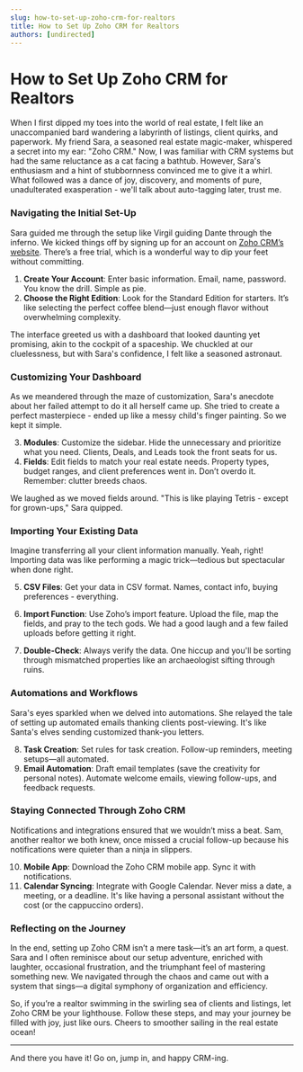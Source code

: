 ```yaml
---
slug: how-to-set-up-zoho-crm-for-realtors
title: How to Set Up Zoho CRM for Realtors
authors: [undirected]
---
```


# How to Set Up Zoho CRM for Realtors

When I first dipped my toes into the world of real estate, I felt like an unaccompanied bard wandering a labyrinth of listings, client quirks, and paperwork. My friend Sara, a seasoned real estate magic-maker, whispered a secret into my ear: "Zoho CRM." Now, I was familiar with CRM systems but had the same reluctance as a cat facing a bathtub. However, Sara's enthusiasm and a hint of stubbornness convinced me to give it a whirl. What followed was a dance of joy, discovery, and moments of pure, unadulterated exasperation - we'll talk about auto-tagging later, trust me. 

### Navigating the Initial Set-Up

Sara guided me through the setup like Virgil guiding Dante through the inferno. We kicked things off by signing up for an account on [Zoho CRM’s website](https://www.zoho.com/crm/). There’s a free trial, which is a wonderful way to dip your feet without committing.

1. **Create Your Account**: Enter basic information. Email, name, password. You know the drill. Simple as pie.
2. **Choose the Right Edition**: Look for the Standard Edition for starters. It’s like selecting the perfect coffee blend—just enough flavor without overwhelming complexity.

The interface greeted us with a dashboard that looked daunting yet promising, akin to the cockpit of a spaceship. We chuckled at our cluelessness, but with Sara's confidence, I felt like a seasoned astronaut. 

### Customizing Your Dashboard

As we meandered through the maze of customization, Sara's anecdote about her failed attempt to do it all herself came up. She tried to create a perfect masterpiece - ended up like a messy child's finger painting. So we kept it simple.

3. **Modules**: Customize the sidebar. Hide the unnecessary and prioritize what you need. Clients, Deals, and Leads took the front seats for us.
4. **Fields**: Edit fields to match your real estate needs. Property types, budget ranges, and client preferences went in. Don’t overdo it. Remember: clutter breeds chaos.

We laughed as we moved fields around. "This is like playing Tetris - except for grown-ups," Sara quipped.

### Importing Your Existing Data

Imagine transferring all your client information manually. Yeah, right! Importing data was like performing a magic trick—tedious but spectacular when done right.

5. **CSV Files**: Get your data in CSV format. Names, contact info, buying preferences - everything.
6. **Import Function**: Use Zoho’s import feature. Upload the file, map the fields, and pray to the tech gods. We had a good laugh and a few failed uploads before getting it right.

7. **Double-Check**: Always verify the data. One hiccup and you'll be sorting through mismatched properties like an archaeologist sifting through ruins.

### Automations and Workflows

Sara's eyes sparkled when we delved into automations. She relayed the tale of setting up automated emails thanking clients post-viewing. It's like Santa's elves sending customized thank-you letters.

8. **Task Creation**: Set rules for task creation. Follow-up reminders, meeting setups—all automated.
9. **Email Automation**: Draft email templates (save the creativity for personal notes). Automate welcome emails, viewing follow-ups, and feedback requests.

### Staying Connected Through Zoho CRM

Notifications and integrations ensured that we wouldn’t miss a beat. Sam, another realtor we both knew, once missed a crucial follow-up because his notifications were quieter than a ninja in slippers.

10. **Mobile App**: Download the Zoho CRM mobile app. Sync it with notifications.
11. **Calendar Syncing**: Integrate with Google Calendar. Never miss a date, a meeting, or a deadline. It's like having a personal assistant without the cost (or the cappuccino orders).

### Reflecting on the Journey

In the end, setting up Zoho CRM isn’t a mere task—it’s an art form, a quest. Sara and I often reminisce about our setup adventure, enriched with laughter, occasional frustration, and the triumphant feel of mastering something new. We navigated through the chaos and came out with a system that sings—a digital symphony of organization and efficiency.

So, if you’re a realtor swimming in the swirling sea of clients and listings, let Zoho CRM be your lighthouse. Follow these steps, and may your journey be filled with joy, just like ours. Cheers to smoother sailing in the real estate ocean!

---

And there you have it! Go on, jump in, and happy CRM-ing.